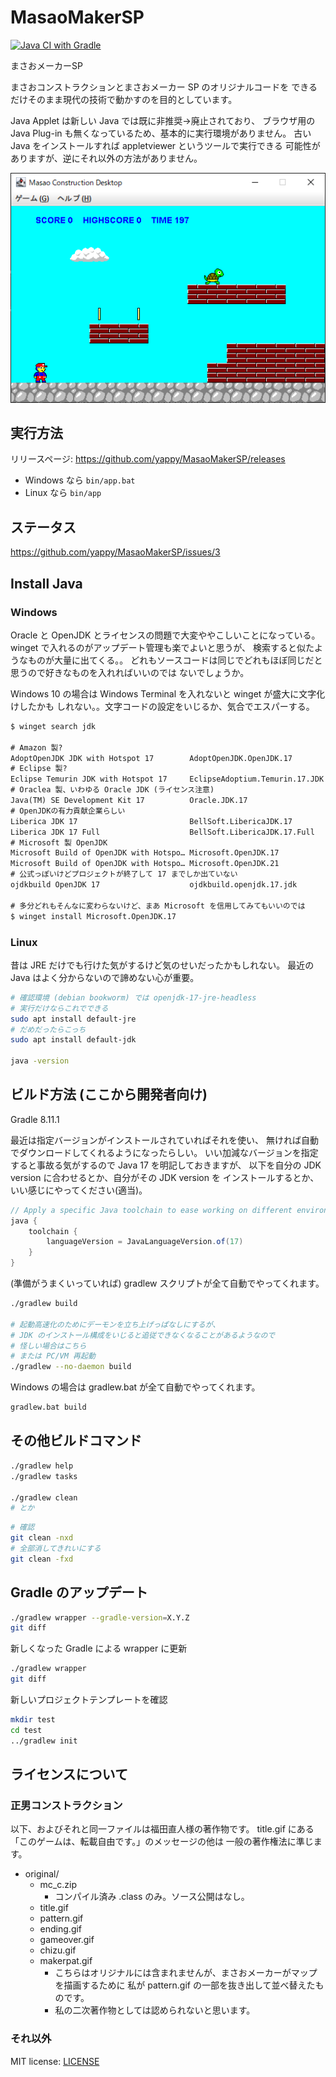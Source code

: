 # MasaoMakerSP

[![Java CI with Gradle](https://github.com/yappy/MasaoMakerSP/actions/workflows/gradle.yml/badge.svg)](https://github.com/yappy/MasaoMakerSP/actions/workflows/gradle.yml)

まさおメーカーSP

まさおコンストラクションとまさおメーカー SP のオリジナルコードを
できるだけそのまま現代の技術で動かすのを目的としています。

Java Applet は新しい Java では既に非推奨→廃止されており、
ブラウザ用の Java Plug-in も無くなっているため、基本的に実行環境がありません。
古い Java をインストールすれば appletviewer というツールで実行できる
可能性がありますが、逆にそれ以外の方法がありません。

![Screen Shot](ss.png)

## 実行方法

リリースページ: <https://github.com/yappy/MasaoMakerSP/releases>

* Windows なら `bin/app.bat`
* Linux なら `bin/app`

## ステータス

<https://github.com/yappy/MasaoMakerSP/issues/3>

## Install Java

### Windows

Oracle と OpenJDK とライセンスの問題で大変ややこしいことになっている。
winget で入れるのがアップデート管理も楽でよいと思うが、
検索すると似たようなものが大量に出てくる。。
どれもソースコードは同じでどれもほぼ同じだと思うので好きなものを入れればいいのでは
ないでしょうか。

Windows 10 の場合は Windows Terminal を入れないと winget が盛大に文字化けしたかも
しれない。。文字コードの設定をいじるか、気合でエスパーする。

```txt
$ winget search jdk

# Amazon 製?
AdoptOpenJDK JDK with Hotspot 17        AdoptOpenJDK.OpenJDK.17        17.0.0.20  Tag: jdk winget
# Eclipse 製?
Eclipse Temurin JDK with Hotspot 17     EclipseAdoptium.Temurin.17.JDK 17.0.13.11 Tag: jdk winget
# Oraclea 製、いわゆる Oracle JDK (ライセンス注意)
Java(TM) SE Development Kit 17          Oracle.JDK.17                  17.0.12.0  Tag: jdk winget
# OpenJDKの有力貢献企業らしい
Liberica JDK 17                         BellSoft.LibericaJDK.17        17.0.13.12          winget
Liberica JDK 17 Full                    BellSoft.LibericaJDK.17.Full   17.0.13.12          winget
# Microsoft 製 OpenJDK
Microsoft Build of OpenJDK with Hotspo… Microsoft.OpenJDK.17           17.0.13.11          winget
Microsoft Build of OpenJDK with Hotspo… Microsoft.OpenJDK.21           21.0.5.11           winget
# 公式っぽいけどプロジェクトが終了して 17 までしか出ていない
ojdkbuild OpenJDK 17                    ojdkbuild.openjdk.17.jdk       17.0030.6…          winget

# 多分どれもそんなに変わらないけど、まあ Microsoft を信用してみてもいいのでは
$ winget install Microsoft.OpenJDK.17
```

### Linux

昔は JRE だけでも行けた気がするけど気のせいだったかもしれない。
最近の Java はよく分からないので諦めない心が重要。

```sh
# 確認環境 (debian bookworm) では openjdk-17-jre-headless
# 実行だけならこれでできる
sudo apt install default-jre
# だめだったらこっち
sudo apt install default-jdk

java -version
```

## ビルド方法 (ここから開発者向け)

Gradle 8.11.1

最近は指定バージョンがインストールされていればそれを使い、
無ければ自動でダウンロードしてくれるようになったらしい。
いい加減なバージョンを指定すると事故る気がするので Java 17 を明記しておきますが、
以下を自分の JDK version に合わせるとか、自分がその JDK version を
インストールするとか、いい感じにやってください(適当)。

```groovy
// Apply a specific Java toolchain to ease working on different environments.
java {
    toolchain {
        languageVersion = JavaLanguageVersion.of(17)
    }
}
```

(準備がうまくいっていれば) gradlew スクリプトが全て自動でやってくれます。

```sh
./gradlew build

# 起動高速化のためにデーモンを立ち上げっぱなしにするが、
# JDK のインストール構成をいじると追従できなくなることがあるようなので
# 怪しい場合はこちら
# または PC/VM 再起動
./gradlew --no-daemon build
```

Windows の場合は gradlew.bat が全て自動でやってくれます。

```bat
gradlew.bat build
```

## その他ビルドコマンド

```sh
./gradlew help
./gradlew tasks

./gradlew clean
# とか
```

```sh
# 確認
git clean -nxd
# 全部消してきれいにする
git clean -fxd
```

## Gradle のアップデート

```sh
./gradlew wrapper --gradle-version=X.Y.Z
git diff
```

新しくなった Gradle による wrapper に更新

```sh
./gradlew wrapper
git diff
```

新しいプロジェクトテンプレートを確認

```sh
mkdir test
cd test
../gradlew init
```

## ライセンスについて

### 正男コンストラクション

以下、およびそれと同一ファイルは福田直人様の著作物です。
title.gif にある「このゲームは、転載自由です。」のメッセージの他は
一般の著作権法に準じます。

* original/
  * mc_c.zip
    * コンパイル済み .class のみ。ソース公開はなし。
  * title.gif
  * pattern.gif
  * ending.gif
  * gameover.gif
  * chizu.gif
  * makerpat.gif
    * こちらはオリジナルには含まれませんが、まさおメーカーがマップを描画するために
      私が pattern.gif の一部を抜き出して並べ替えたものです。
    * 私の二次著作物としては認められないと思います。

### それ以外

MIT license: [LICENSE](./LICENSE)
